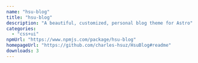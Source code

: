 ```yaml
---
name: "hsu-blog"
title: "hsu-blog"
description: "A beautiful, customized, personal blog theme for Astro"
categories:
  - "css+ui"
npmUrl: "https://www.npmjs.com/package/hsu-blog"
homepageUrl: "https://github.com/charles-hsuz/HsuBlog#readme"
downloads: 3
---
```

